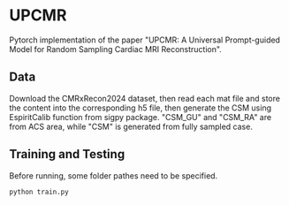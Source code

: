 # UPCMR

Pytorch implementation of the paper "UPCMR: A Universal Prompt-guided Model for Random Sampling Cardiac MRI Reconstruction".

## Data

Download the CMRxRecon2024 dataset, then read each mat file and store the content into the corresponding h5 file, then generate the CSM using EspiritCalib function from sigpy package. "CSM_GU" and "CSM_RA" are from ACS area, while "CSM" is generated from fully sampled case.

## Training and Testing
Before running, some folder pathes need to be specified.
```
python train.py
```
